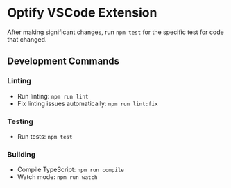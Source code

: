 # Optify VSCode Extension

After making significant changes, run `npm test` for the specific test for code that changed.

## Development Commands

### Linting
- Run linting: `npm run lint`
- Fix linting issues automatically: `npm run lint:fix`

### Testing
- Run tests: `npm test`

### Building
- Compile TypeScript: `npm run compile`
- Watch mode: `npm run watch`
